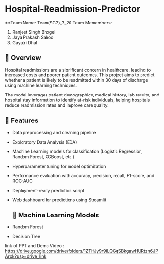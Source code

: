 # Hospital-Readmission-Predictor
**Team Name: Team(SC2)_3_20
Team Memembers:
1) Ranjeet Singh Bhogel
2) Jaya Prakash Sahoo
3) Gayatri Dhal


## 📌 Overview

Hospital readmissions are a significant concern in healthcare, leading to increased costs and poorer patient outcomes. This project aims to predict whether a patient is likely to be readmitted within 30 days of discharge using machine learning techniques.

The model leverages patient demographics, medical history, lab results, and hospital stay information to identify at-risk individuals, helping hospitals reduce readmission rates and improve care quality.

## 🚀 Features

- Data preprocessing and cleaning pipeline
- Exploratory Data Analysis (EDA)
- Machine Learning models for classification (Logistic Regression, Random Forest, XGBoost, etc.)
- Hyperparameter tuning for model optimization
- Performance evaluation with accuracy, precision, recall, F1-score, and ROC-AUC
- Deployment-ready prediction script
- Web dashboard for predictions using Streamlit

  ## 🧠 Machine Learning Models
- Random Forest
- Decision Tree

link of PPT and Demo Video : https://drive.google.com/drive/folders/1ZTHJy9r9iLQGqSBkgawHURtzn6JPArxk?usp=drive_link
